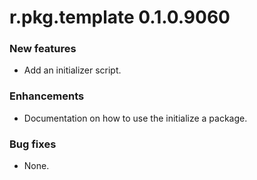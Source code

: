 # r.pkg.template 0.1.0.9060
### New features
* Add an initializer script.
### Enhancements
* Documentation on how to use the initialize a package.
### Bug fixes
* None.
